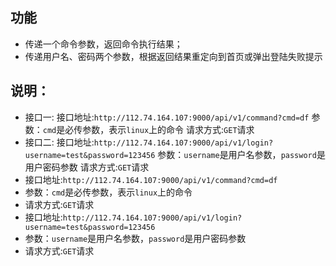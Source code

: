 ## 功能
- 传递一个命令参数，返回命令执行结果；
- 传递用户名、密码两个参数，根据返回结果重定向到首页或弹出登陆失败提示
## 说明：
- 接口一:
    接口地址:``http://112.74.164.107:9000/api/v1/command?cmd=df``
    参数：``cmd``是必传参数，表示``linux``上的命令
    请求方式:``GET``请求
- 接口二:
    接口地址:``http://112.74.164.107:9000/api/v1/login?username=test&password=123456``
    参数：``username``是用户名参数，``password``是用户密码参数
    请求方式:``GET``请求
- 接口地址:``http://112.74.164.107:9000/api/v1/command?cmd=df``
- 参数：``cmd``是必传参数，表示``linux``上的命令
- 请求方式:``GET``请求
- 接口地址:``http://112.74.164.107:9000/api/v1/login?username=test&password=123456``
- 参数：``username``是用户名参数，``password``是用户密码参数
- 请求方式:``GET``请求